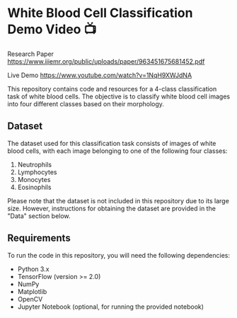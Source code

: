 # White Blood Cell Classification Demo Video 📺

Research Paper https://www.ijiemr.org/public/uploads/paper/963451675681452.pdf 

Live Demo      https://www.youtube.com/watch?v=1NqH9XWJdNA



This repository contains code and resources for a 4-class classification task of white blood cells. The objective is to classify white blood cell images into four different classes based on their morphology.

## Dataset
The dataset used for this classification task consists of images of white blood cells, with each image belonging to one of the following four classes:

1. Neutrophils
2. Lymphocytes
3. Monocytes
4. Eosinophils

Please note that the dataset is not included in this repository due to its large size. However, instructions for obtaining the dataset are provided in the "Data" section below.

## Requirements
To run the code in this repository, you will need the following dependencies:

- Python 3.x
- TensorFlow (version >= 2.0)
- NumPy
- Matplotlib
- OpenCV
- Jupyter Notebook (optional, for running the provided notebook)

